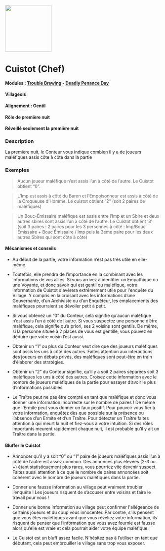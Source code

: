 <img src="https://github.com/brain-academy/wiki/blob/master/public/img/blood-on-the-clocktower/roles/chef.png?raw=true" height="150"> 

# Cuistot (Chef)

#### Modules : [Trouble Brewing](https://brain-academy.github.io/wiki/blood-on-the-clocktower/modules/trouble-brewing) - [Deadly Penance Day](https://brain-academy.github.io/wiki/blood-on-the-clocktower/modules/deadly-penance-day)
#### Villageois
#### Alignement : Gentil
#### Rôle de première nuit
#### Réveillé seulement la première nuit

### Description

La première nuit, le Conteur vous indique combien il y a de joueurs maléfiques assis côte à côte dans la partie
 
### Exemples

> Aucun joueur maléfique n’est assis l’un à côté de l’autre. Le Cuistot obtient “0”.

> L’Imp est assis à côté du Baron et l’Empoisonneur est assis à côté de la Croqueuse d’Homme. Le cuistot obtient “2” (soit 2 paires de maléfiques)

> Un Bouc-Émissaire maléfique est assis entre l’Imp et un Sbire et deux autres sbires sont assis l’un à côté de l’autre. Le Cuistot obtient ‘3’ (soit 3 paires : 2 paires pour les 3 personnes à côté : Imp/Bouc Émissaire + Bouc Émissaire / Imp puis la 3eme paire pour les deux autres Sbires qui sont côte à côte)



#### Mécanismes et conseils

- Au début de la partie, votre information n’est pas très utile en elle-même.

- Toutefois, elle prendra de l’importance en la combinant avec les informations de vos alliés. Si vous arrivez à identifier un Empathique ou une Voyante, et donc savoir qui est gentil ou maléfique, votre information de Cuistot s'avérera extrêmement utile pour l'enquête du Village. Y compris en la croisant avec les informations d’une Gouvernante, d’un Archiviste ou d’un Enquêteur, les emplacements des maléfiques pourraient se dévoiler petit à petit.

- Si vous obtenez un “0” du Conteur, cela signifie qu’aucun maléfique n’est assis l’un à côté de l’autre. Si vous suspectez une personne d’être maléfique, cela signifie qu’à priori, ses 2 voisins sont gentils. De même, si la personne située à 2 places de vous est gentille, vous pouvez en déduire que votre voisin l’est aussi.

- Obtenir un “1” ou plus du Conteur veut dire que des joueurs maléfiques sont assis les uns à côté des autres. Faites attention aux interactions des joueurs en débats privés, des maléfiques sont peut-être en train d’élaborer des stratégies.

- Obtenir un “2” du Conteur signifie, qu’il y a soit 2 paires séparées soit 3 maléfiques les uns à côté des autres. Croisez cette information avec le nombre de joueurs maléfiques de la partie pour essayer d’avoir le plus d’informations possibles.

- Le Traître peut ne pas être compté en tant que maléfique et donc vous donner une information incorrecte sur le nombre de paires ! De même que l’Ermite peut vous donner un faux positif. Pour pouvoir vous fier à votre information, enquêtez dès que possible sur la présence ou l’absence d’un Ermite et d’un Traître. Pour détecter un Traître faites attention à qui meurt la nuit et fiez-vous à votre intuition. Si des rôles importants meurent rapidement chaque nuit, il est probable qu’il y ait un Traître dans la partie.



#### Bluffer le Cuistot

- Annoncer qu’il y a soit “0” ou “1” paire de joueurs maléfiques assis l’un à côté de l’autre est assez commun. Des annonces plus élevées (2-3 ou +) étant statistiquement plus rares, vous pourriez vite devenir suspect. Faites aussi attention à ce que le nombre de paires annoncées soit cohérent avec le nombre de joueurs maléfiques dans la partie.

- Donner une fausse information au village peut vraiment troubler l’enquête ! Les joueurs risquent de s’accuser entre voisins et faire le travail pour vous !

- Donner une bonne information au village peut confirmer l'allégeance de certains joueurs et du coup vous innocenter. Par contre, s’ils pensent que vous êtes maléfiques avant que vous révéliez votre information, ils risquent de penser que l’information que vous avez fournie est fausse alors qu’elle est vraie et cela pourrait aider votre équipe maléfique.

- Le Cuistot est un bluff assez facile. N'hésitez pas à l’utiliser en tant que débutant, cela peut embrouiller le village sans trop vous exposer.
